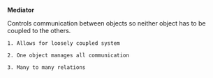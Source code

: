 **Mediator**

Controls communication between objects so neither object has to be coupled to the others.

`1. Allows for loosely coupled system`

`2. One object manages all communication`

`3. Many to many relations`
